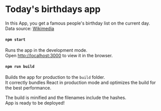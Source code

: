 # Today's birthdays app

In this App, you get a famous people's birthday list on the current day.\
Data source: [Wikimedia](https://www.wikimedia.org/) 

#### `npm start`

Runs the app in the development mode.\
Open [http://localhost:3000](http://localhost:3000) to view it in the browser.


#### `npm run build`

Builds the app for production to the `build` folder.\
It correctly bundles React in production mode and optimizes the build for the best performance.

The build is minified and the filenames include the hashes.\
App is ready to be deployed!
